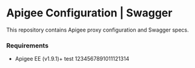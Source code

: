 # Apigee Configuration | Swagger

This repository contains Apigee proxy configuration and Swagger specs.

### Requirements
- Apigee EE (v1.9.1)+
test 1234567891011121314
